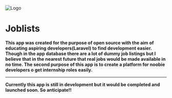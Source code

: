 <img class="block lg:hidden h-12 w-16" src="https://www.kindpng.com/picc/m/133-1337806_job-vector-seeker-job-logo-magnifying-glass-png.png" alt="Logo">
            
<h1>Joblists</h1><b>

<p>This app was created for the purpose of open source with the aim of educating aspiring developers(Laravel) to find development easier.<br>
Though in the app database there are a lot of dummy job listings but I believe that in the nearest future that real jobs would be made available in no time.<b>
The second purpose of this app is to create a platform for noobie developers o get internship roles easily.
<hr>
<b> Currently this app is still in development but it would be completed and launched soon. So anticipate!!</b>
</p>

